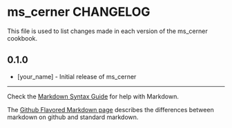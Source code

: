# ms_cerner CHANGELOG

This file is used to list changes made in each version of the ms_cerner cookbook.

## 0.1.0
- [your_name] - Initial release of ms_cerner

- - -
Check the [Markdown Syntax Guide](http://daringfireball.net/projects/markdown/syntax) for help with Markdown.

The [Github Flavored Markdown page](http://github.github.com/github-flavored-markdown/) describes the differences between markdown on github and standard markdown.
